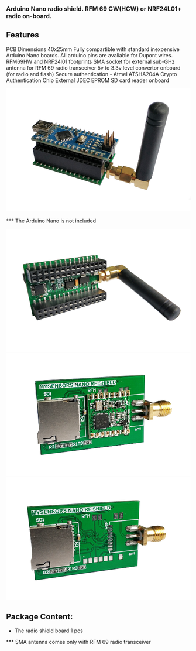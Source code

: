 ### Arduino Nano radio shield. RFM 69 CW(HCW)  or NRF24L01+ radio on-board. 


## Features
PCB Dimensions 40x25mm
Fully compartible with standard inexpensive Arduino Nano boards.
All arduino pins are avaliable for Dupont wires.
RFM69HW and NRF24l01 footprints
SMA socket for external sub-GHz antenna for RFM 69 radio transceiver
5v to 3.3v level convertor onboard (for radio and flash)
Secure authentication - Atmel ATSHA204A Crypto Authentication Chip
External JDEC EPROM
SD card reader onboard


![enter image description here]( https://github.com/EasySensors/nanoShield/blob/master/nano_rf_shiels_top2.jpg)

*** The Arduino Nano is not included

![enter image description here]( https://github.com/EasySensors/nanoShield/blob/master/nano_rf_shiels_top1.jpg)
![enter image description here]( https://github.com/EasySensors/nanoShield/blob/master/nano_rf_shiels_bottom1.jpg)
![enter image description here]( https://github.com/EasySensors/nanoShield/blob/master/nano_rf_shiels_bottom2.jpg)



## Package Content:
-	The radio shield board 1 pcs

*** SMA antenna comes only with RFM 69 radio transceiver

 

